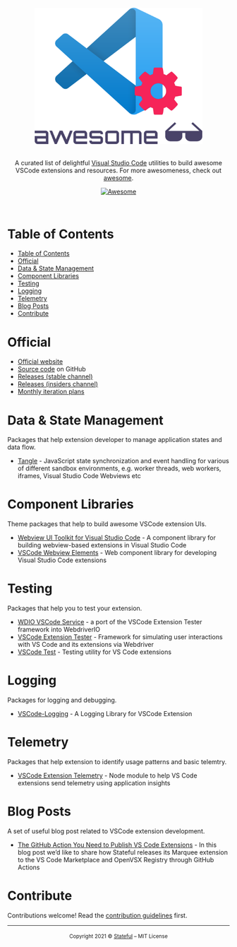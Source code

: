 
<br/>
<div align="center">
  <img width="380px" src="https://raw.githubusercontent.com/stateful/awesome-vscode-extension-utils/main/.github/assets/logo.png">
</div>
<br/>
<div align="center">

A curated list of delightful [Visual Studio Code](https://code.visualstudio.com/) utilities to build awesome VSCode extensions and resources. For more awesomeness, check out [awesome](https://github.com/sindresorhus/awesome).

[![Awesome](https://cdn.rawgit.com/sindresorhus/awesome/d7305f38d29fed78fa85652e3a63e154dd8e8829/media/badge.svg)](https://github.com/sindresorhus/awesome)

</div>
<br/>

# Table of Contents

- [Table of Contents](#table-of-contents)
- [Official](#official)
- [Data & State Management](data--state-management)
- [Component Libraries](#component-libraries)
- [Testing](#testing)
- [Logging](#logging)
- [Telemetry](#telemetry)
- [Blog Posts](#blog-posts)
- [Contribute](#contribute)

# Official

- [Official website](https://code.visualstudio.com/)
- [Source code](https://github.com/microsoft/vscode) on GitHub
- [Releases (stable channel)](https://code.visualstudio.com/download)
- [Releases (insiders channel)](https://code.visualstudio.com/insiders)
- [Monthly iteration plans](https://github.com/Microsoft/vscode/issues?utf8=%E2%9C%93&q=label%3Aiteration-plan+)

# Data & State Management

Packages that help extension developer to manage application states and data flow.

- [Tangle](https://github.com/stateful/tangle) - JavaScript state synchronization and event handling for various of different sandbox environments, e.g. worker threads, web workers, iframes, Visual Studio Code Webviews etc

# Component Libraries

Theme packages that help to build awesome VSCode extension UIs.

- [Webview UI Toolkit for Visual Studio Code](https://github.com/microsoft/vscode-webview-ui-toolkit) - A component library for building webview-based extensions in Visual Studio Code
- [VSCode Webview Elements](https://www.npmjs.com/package/@bendera/vscode-webview-elements) - Web component library for developing Visual Studio Code extensions

# Testing

Packages that help you to test your extension.

- [WDIO VSCode Service](https://github.com/webdriverio-community/wdio-vscode-service) - a port of the VSCode Extension Tester framework into WebdriverIO
- [VSCode Extension Tester](https://github.com/redhat-developer/vscode-extension-tester) - Framework for simulating user interactions with VS Code and its extensions via Webdriver
- [VSCode Test](https://github.com/microsoft/vscode-test) - Testing utility for VS Code extensions

# Logging

Packages for logging and debugging.

- [VSCode-Logging](https://www.npmjs.com/package/@vscode-logging/logger) - A Logging Library for VSCode Extension

# Telemetry

Packages that help extension to identify usage patterns and basic telemtry.

- [VSCode Extension Telemetry](https://github.com/Microsoft/vscode-extension-telemetry) - Node module to help VS Code extensions send telemetry using application insights

# Blog Posts

A set of useful blog post related to VSCode extension development.

- [The GitHub Action You Need to Publish VS Code Extensions](https://www.stateful.com/blog/the-github-action-you-need-to-publish-vscode-extensions) - In this blog post we’d like to share how Stateful releases its Marquee extension to the VS Code Marketplace and OpenVSX Registry through GitHub Actions

# Contribute

Contributions welcome! Read the [contribution guidelines](CONTRIBUTING.md) first.

---

<p align="center"><small>Copyright 2021 © <a href="http://stateful.com/">Stateful</a> – MIT License</small></p>
